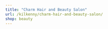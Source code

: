 ```yaml
---
title: "Charm Hair and Beauty Salon"
url: /kilkenny/charm-hair-and-beauty-salon/
shop: beauty
---
```

